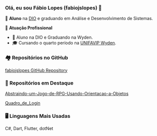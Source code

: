 ### Olá, eu sou Fábio Lopes (fabiojslopes) 👏

💫 **Aluno** na [DIO](https://dio.me) e graduando em Análise e Desenvolvimento de Sistemas.

🏢 **Atuação Profissional**
- 🚀 Aluno na DIO e Graduando na Wyden.
- 🎓 Cursando o quarto período na [UNIFAVIP Wyden](https://l1nq.com/Xmrnx).

### 🏘 Repositórios no GitHub

[fabiojslopes GitHub Repository](https://github.com/fabiojslopes?tab=repositories)

### 📌 Repositórios em Destaque

[Abstraindo-um-Jogo-de-RPG-Usando-Orientacao-a-Objetos](https://github.com/fabiojslopes/Abstraindo-um-Jogo-de-RPG-Usando-Orientacao-a-Objetos-com-Csharp)

[Quadro_de_Login](https://github.com/fabiojslopes/Quadro_de_Login)

### 🖥 Linguagens Mais Usadas

C#, Dart, Flutter, dotNet
